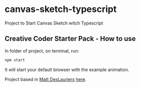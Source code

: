 # canvas-sketch-typescript
Project to Start Canvas Sketch witch Typescript 

## Creative Coder Starter Pack - How to use 
In folder of project, on terminal, run: 
```sh
npm start
```
It will start your default browser with the example animation.

Project based in [Matt DesLauriers](https://gist.github.com/mattdesl) [here](https://gist.github.com/mattdesl/1e9ab019534838e8c870ae06371be469?utm_source=pocket_mylist). 
